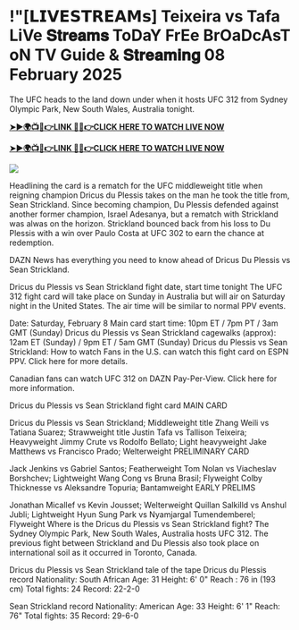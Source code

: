 # !"[𝗟𝗜𝗩𝗘𝗦𝗧𝗥𝗘𝗔𝗠𝘀] Teixeira vs Tafa LiVe 𝐒𝐭𝐫𝐞𝐚𝐦𝐬 ToDaY FrEe BrOaDcAsT oN TV Guide & 𝐒𝐭𝐫𝐞𝐚𝐦𝐢𝐧𝐠 08 February 2025

The UFC heads to the land down under when it hosts UFC 312 from Sydney Olympic Park, New South Wales, Australia tonight. 

**[➤►🌍📺📱👉LINK 🔴✅👉CLICK HERE TO WATCH LIVE NOW](https://asho-paad-khao.blogspot.com/2025/02/uf.html)**

**[➤►🌍📺📱👉LINK 🔴✅👉CLICK HERE TO WATCH LIVE NOW](https://asho-paad-khao.blogspot.com/2025/02/uf.html)**

[![](https://blogger.googleusercontent.com/img/b/R29vZ2xl/AVvXsEhPny_OcYwXNkoBv2GQS7pdU8zWexW1VOdQ00RvjBySHV-GOUMqWZMYlbJ9_ZesDjY7BIETpQ2E1DMCxGBPyeQdh1O8NvNKACAa6RXHuc-G55Zcd-Ie1FI3PxSwA-jS2U8_hGP5Eo3jhchJKpcjTJR-GnapCXmL3McY3Q9yVtiVFbkNW9bHDVuQ5UZp8Ig/w524-h295/UFC%20Main.gif)](https://asho-paad-khao.blogspot.com/2025/02/uf.html)

Headlining the card is a rematch for the UFC middleweight title when reigning champion Dricus du Plessis takes on the man he took the title from, Sean Strickland. Since becoming champion, Du Plessis defended against another former champion, Israel Adesanya, but a rematch with Strickland was alwas on the horizon. Strickland bounced back from his loss to Du Plessis with a win over Paulo Costa at UFC 302 to earn the chance at redemption.

DAZN News has everything you need to know ahead of Dricus Du Plessis vs Sean Strickland.

Dricus du Plessis vs Sean Strickland fight date, start time tonight
The UFC 312 fight card will take place on Sunday in Australia but will air on Saturday night in the United States. The air time will be similar to normal PPV events.

Date: Saturday, February 8
Main card start time: 10pm ET / 7pm PT / 3am GMT (Sunday)
Dricus du Plessis vs Sean Strickland cagewalks (approx): 12am ET (Sunday) / 9pm ET / 5am GMT (Sunday)
Dricus du Plessis vs Sean Strickland: How to watch
Fans in the U.S. can watch this fight card on ESPN PPV. Click here for more details.

Canadian fans can watch UFC 312 on DAZN Pay-Per-View. Click here for more information.

Dricus du Plessis vs Sean Strickland fight card
MAIN CARD

Dricus du Plessis vs Sean Strickland; Middleweight title
Zhang Weili vs Tatiana Suarez; Strawweight title
Justin Tafa vs Tallison Teixeira; Heavyweight
Jimmy Crute vs Rodolfo Bellato; Light heavyweight
Jake Matthews vs Francisco Prado; Welterweight
PRELIMINARY CARD

Jack Jenkins vs Gabriel Santos; Featherweight
Tom Nolan vs Viacheslav Borshchev; Lightweight
Wang Cong vs Bruna Brasil; Flyweight
Colby Thicknesse vs Aleksandre Topuria; Bantamweight
EARLY PRELIMS

Jonathan Micallef vs Kevin Jousset; Welterweight
Quillan Salkilld vs Anshul Jubli; Lightweight
Hyun Sung Park vs Nyamjargal Tumendemberel; Flyweight
Where is the Dricus du Plessis vs Sean Strickland fight?
The Sydney Olympic Park, New South Wales, Australia hosts UFC 312. The previous fight between Strickland and Du Plessis also took place on international soil as it occurred in Toronto, Canada. 

Dricus du Plessis vs Sean Strickland tale of the tape
Dricus du Plessis record 
Nationality: South African
Age: 31
Height: 6' 0" 
Reach : 76 in (193 cm)
Total fights: 24
Record: 22-2-0

Sean Strickland record
Nationality: American
Age: 33
Height: 6' 1" 
Reach: 76" 
Total fights: 35
Record: 29-6-0
